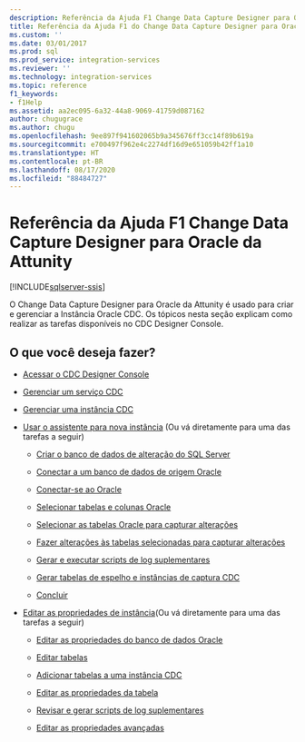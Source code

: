 ```yaml
---
description: Referência da Ajuda F1 Change Data Capture Designer para Oracle da Attunity
title: Referência da Ajuda F1 do Change Data Capture Designer para Oracle da Attunity | Microsoft Docs
ms.custom: ''
ms.date: 03/01/2017
ms.prod: sql
ms.prod_service: integration-services
ms.reviewer: ''
ms.technology: integration-services
ms.topic: reference
f1_keywords:
- f1Help
ms.assetid: aa2ec095-6a32-44a8-9069-41759d087162
author: chugugrace
ms.author: chugu
ms.openlocfilehash: 9ee897f941602065b9a345676ff3cc14f89b619a
ms.sourcegitcommit: e700497f962e4c2274df16d9e651059b42ff1a10
ms.translationtype: HT
ms.contentlocale: pt-BR
ms.lasthandoff: 08/17/2020
ms.locfileid: "88484727"
---
```

# <a name="change-data-capture-designer-for-oracle-by-attunity-f1-help-reference"></a>Referência da Ajuda F1 Change Data Capture Designer para Oracle da Attunity

[!INCLUDE[sqlserver-ssis](../../includes/applies-to-version/sqlserver-ssis.md)]


  O Change Data Capture Designer para Oracle da Attunity é usado para criar e gerenciar a Instância Oracle CDC. Os tópicos nesta seção explicam como realizar as tarefas disponíveis no CDC Designer Console.  
  
## <a name="what-do-you-want-to-do"></a>O que você deseja fazer?  
  
-   [Acessar o CDC Designer Console](../../integration-services/change-data-capture/access-the-cdc-designer-console.md)  
  
-   [Gerenciar um serviço CDC](../../integration-services/change-data-capture/manage-a-cdc-service.md)  
  
-   [Gerenciar uma instância CDC](../../integration-services/change-data-capture/manage-a-cdc-instance.md)  
  
-   [Usar o assistente para nova instância](../../integration-services/change-data-capture/use-the-new-instance-wizard.md) (Ou vá diretamente para uma das tarefas a seguir)  
  
    -   [Criar o banco de dados de alteração do SQL Server](../../integration-services/change-data-capture/create-the-sql-server-change-database.md)  
  
    -   [Conectar a um banco de dados de origem Oracle](../../integration-services/change-data-capture/connect-to-an-oracle-source-database.md)  
  
    -   [Conectar-se ao Oracle](../../integration-services/change-data-capture/connect-to-oracle.md)  
  
    -   [Selecionar tabelas e colunas Oracle](../../integration-services/change-data-capture/select-oracle-tables-and-columns.md)  
  
    -   [Selecionar as tabelas Oracle para capturar alterações](../../integration-services/change-data-capture/select-oracle-tables-for-capturing-changes.md)  
  
    -   [Fazer alterações às tabelas selecionadas para capturar alterações](../../integration-services/change-data-capture/make-changes-to-the-tables-selected-for-capturing-changes.md)  
  
    -   [Gerar e executar scripts de log suplementares](../../integration-services/change-data-capture/generate-and-run-the-supplemental-logging-script.md)  
  
    -   [Gerar tabelas de espelho e instâncias de captura CDC](../../integration-services/change-data-capture/generate-mirror-tables-and-cdc-capture-instances.md)  
  
    -   [Concluir](../../integration-services/change-data-capture/finish.md)  
  
-   [Editar as propriedades de instância](../../integration-services/change-data-capture/edit-instance-properties.md)(Ou vá diretamente para uma das tarefas a seguir)  
  
    -   [Editar as propriedades do banco de dados Oracle](../../integration-services/change-data-capture/edit-the-oracle-database-properties.md)  
  
    -   [Editar tabelas](../../integration-services/change-data-capture/edit-tables.md)  
  
    -   [Adicionar tabelas a uma instância CDC](../../integration-services/change-data-capture/add-tables-to-a-cdc-instance.md)  
  
    -   [Editar as propriedades da tabela](../../integration-services/change-data-capture/edit-the-table-properties.md)  
  
    -   [Revisar e gerar scripts de log suplementares](../../integration-services/change-data-capture/review-and-generate-supplemental-logging-scripts.md)  
  
    -   [Editar as propriedades avançadas](../../integration-services/change-data-capture/edit-the-advanced-properties.md)  
  
  
